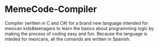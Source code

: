 MemeCode-Compiler
=================

Compiler (written in C and C#) for a brand new language intended for mexican kids&amp;teenagers to learn the basics about programming logic by making the process of coding easy and fun. Because the language is inteded for mexicans, all the comands are written in Spanish.